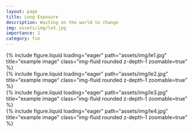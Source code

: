 ```yaml
---
layout: page
title: Long Exposure
description: Waiting on the world to change
img: assets/img/le5.jpg
importance: 1
category: fun
---
```




<div class="row">
    <div class="col-sm mt-3 mt-md-0">
        {% include figure.liquid loading="eager" path="assets/img/le1.jpg" title="example image" class="img-fluid rounded z-depth-1 zoomable=true" %}
    </div>
</div>

<div class="row">
    <div class="col-sm mt-3 mt-md-0">
        {% include figure.liquid loading="eager" path="assets/img/le2.jpg" title="example image" class="img-fluid rounded z-depth-1 zoomable=true" %}
    </div>
</div>

<div class="row">
    <div class="col-sm mt-3 mt-md-0">
        {% include figure.liquid loading="eager" path="assets/img/le3.jpg" title="example image" class="img-fluid rounded z-depth-1 zoomable=true" %}
    </div>
</div>

<div class="row">
    <div class="col-sm mt-3 mt-md-0">
        {% include figure.liquid loading="eager" path="assets/img/le4.jpg" title="example image" class="img-fluid rounded z-depth-1 zoomable=true" %}
    </div>
</div>

